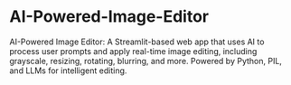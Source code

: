# AI-Powered-Image-Editor
AI-Powered Image Editor: A Streamlit-based web app that uses AI to process user prompts and apply real-time image editing, including grayscale, resizing, rotating, blurring, and more. Powered by Python, PIL, and LLMs for intelligent editing.
